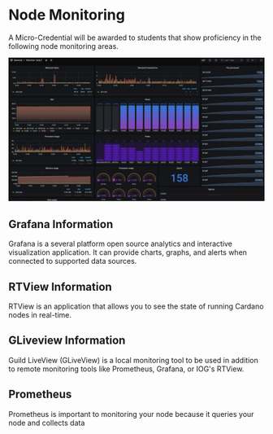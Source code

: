 # Node Monitoring

A Micro-Credential will be awarded to students that show proficiency in the following node monitoring areas.

![](../.gitbook/assets/bnty1schoolmonitoring.png)

## Grafana Information

Grafana is a several platform open source analytics and interactive visualization application. It can provide charts, graphs, and alerts when connected to supported data sources.

## RTView Information

RTView is an application that allows you to see the state of running Cardano nodes in real-time.

## GLiveview Information

Guild LiveView \(GLiveView\) is a local monitoring tool to be used in addition to remote monitoring tools like Prometheus, Grafana, or IOG's RTView.

## Prometheus

Prometheus is important to monitoring your node because it queries your node and collects data

